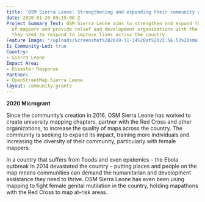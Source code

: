 ```yaml
---
title: 'OSM Sierra Leone: Strengthening and expanding their community of mappers'
date: 2020-01-20 09:15:00 Z
Project Summary Text: OSM Sierra Leone aims to strengthen and expand their community
  of mappers and provide relief and development organizations with the information
  they need to respond to improve lives across the country.
Feature Image: "/uploads/Screenshot%202019-11-14%20at%2022.56.53%20small.png"
Is Community-Led: true
Country:
- Sierra Leone
Impact Area:
- Disaster Response
Partner:
- OpenStreetMap Sierra Leone
layout: community-grants
---
```


**2020 Microgrant**

Since the community’s creation in 2016, OSM Sierra Leone has worked to create university mapping chapters, partner with the Red Cross and other organizations, to increase the quality of maps across the country. The community is seeking to expand its impact, training more individuals and increasing the diversity of their community, particularly with female mappers. 

In a country that suffers from floods and even epidemics – the Ebola outbreak in 2014 devastated the country – putting places and people on the map means communities can demand the humanitarian and development assistance they need to thrive. OSM Sierra Leone has even been using mapping to fight female genital mutilation in the country, holding mapathons with the Red Cross to map at-risk areas.


